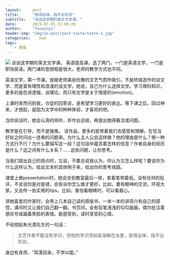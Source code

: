 ```yaml
---
layout:     post
title:      "尝得出味，指不出形状"
subtitle:   "谈谈这学期的英文文学课。"
date:       2015-07-25 13:09:20
author:     "Youxinyu"
header-img: "img/in-post/post-taste/taste-1.jpg"
categories:    hum
tags:
    - 随笔
---
```

<img src="http://7xle3b.com1.z0.glb.clouddn.com/taste.jpeg" style= "margin:auto"/>
谈谈这学期的英文文学课。
英语提高课，选了两门，一门是英语文学，一门是职场英语。两门课的思想相差很大，老师的教学方式也不同。

英语文学，第一节课。就被老师美丽优雅的文艺气质所吸引。不是矫揉造作的谈文学，而是富有理性和浪漫的谈文学。她说，自己为什么选择文学。学习理科知识，更多的是在讲逻辑，谈理论。而只有文学是关于情感的(emotion)。

上课时突然问到我，仓促的回答说，是希望学习更好的表达。等下课之后，回过神来，才想起，是因为文学中的种种体验，才喜欢的吧。

当你说话时，她会认真的倾听，并作出总结，再提出她得看法或问题。

教学是在引导，而不是强推。
读作品，更多的是带着我们去感受和理解。在恰当好处之时问出一连串的问题来。为什么主人公会这样做？他的理由是什么？换一种方式行不行？为什么要描写这一段？这句话中蕴含着怎样的信息？作者自身的经历是什么？这之间有什么关系？......这些问题，让你思考。

当我们提出自己的观点时，又说，不要总说我认为，你认为又怎么样呢？要说你为什么这样认为，给出文本的具体例子来，给出你的思考线路。

课堂上做presentation时，她会坐到教室最后一排，拿着笔带着纸。没有任何的批评，不会说你是对是错，会告诉你怎么做才更好。比如，要有眼神的交流，环视大家。又会传一些实用的tips。比如，害怕看眼睛时，可以看眉心。

讲她喜爱的作家时，会带上几本自己读的原版书，一本一本的讲简介和自己的感悟，课间时又让我们自己翻一翻。书页间，会有铅笔浅浅的勾勾画画，偶尔批注着感叹号或画着笑脸的表情。能感受到，读时享受的心情。

不经想起朱光潜先生的一句话：
<blockquote class="blockquote-center">
文艺作者不能没有学识，但他的学识须如盐溶解在水里，尝得出味，指不出形状。
</blockquote>
身边有良师，“耳濡目染，不学以能。”